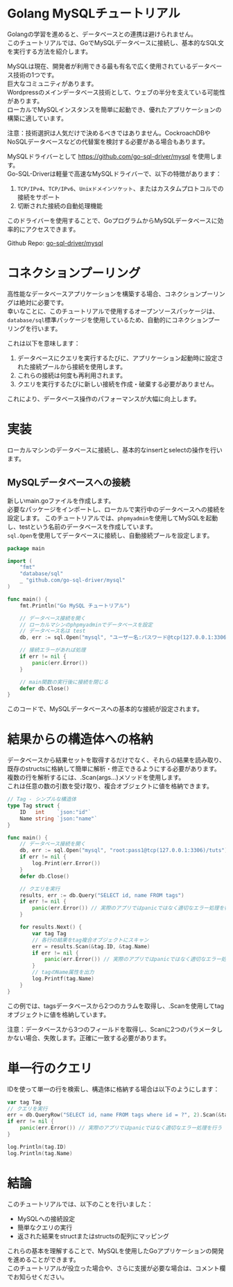 # Golang MySQLチュートリアル
Golangの学習を進めると、データベースとの連携は避けられません。  
このチュートリアルでは、GoでMySQLデータベースに接続し、基本的なSQL文を実行する方法を紹介します。  

MySQLは現在、開発者が利用できる最も有名で広く使用されているデータベース技術の1つです。  
巨大なコミュニティがあります。  
Wordpressのメインデータベース技術として、ウェブの半分を支えている可能性があります。  
ローカルでMySQLインスタンスを簡単に起動でき、優れたアプリケーションの構築に適しています。  

注意：技術選択は人気だけで決めるべきではありません。CockroachDBやNoSQLデータベースなどの代替案を検討する必要がある場合もあります。

MySQLドライバーとして https://github.com/go-sql-driver/mysql を使用します。  
Go-SQL-Driverは軽量で高速なMySQLドライバーで、以下の特徴があります：  

1. `TCP/IPv4`、`TCP/IPv6`、`Unixドメインソケット`、またはカスタムプロトコルでの接続をサポート
2. 切断された接続の自動処理機能

このドライバーを使用することで、GoプログラムからMySQLデータベースに効率的にアクセスできます。  

Github Repo: [go-sql-driver/mysql](https://github.com/go-sql-driver/mysql)  

# コネクションプーリング
高性能なデータベースアプリケーションを構築する場合、コネクションプーリングは絶対に必要です。  
幸いなことに、このチュートリアルで使用するオープンソースパッケージは、`database/sql`標準パッケージを使用しているため、自動的にコネクションプーリングを行います。  

これは以下を意味します：

1. データベースにクエリを実行するたびに、アプリケーション起動時に設定された接続プールから接続を使用します。
2. これらの接続は何度も再利用されます。
3. クエリを実行するたびに新しい接続を作成・破棄する必要がありません。

これにより、データベース操作のパフォーマンスが大幅に向上します。

# 実装
ローカルマシンのデータベースに接続し、基本的なinsertとselectの操作を行います。  

## MySQLデータベースへの接続
新しいmain.goファイルを作成します。  
必要なパッケージをインポートし、ローカルで実行中のデータベースへの接続を設定します。
このチュートリアルでは、`phpmyadmin`を使用してMySQLを起動し、testという名前のデータベースを作成しています。  
`sql.Open`を使用してデータベースに接続し、自動接続プールを設定します。  

```go
package main

import (
    "fmt"
    "database/sql"
    _ "github.com/go-sql-driver/mysql"
)

func main() {
    fmt.Println("Go MySQL チュートリアル")

    // データベース接続を開く
    // ローカルマシンのphpmyadminでデータベースを設定
    // データベース名は test
    db, err := sql.Open("mysql", "ユーザー名:パスワード@tcp(127.0.0.1:3306)/test")

    // 接続エラーがあれば処理
    if err != nil {
        panic(err.Error())
    }

    // main関数の実行後に接続を閉じる
    defer db.Close()
}
```

このコードで、MySQLデータベースへの基本的な接続が設定されます。

# 結果からの構造体への格納
データベースから結果セットを取得するだけでなく、それらの結果を読み取り、既存のstructsに格納して簡単に解析・修正できるようにする必要があります。  
複数の行を解析するには、.Scan(args...)メソッドを使用します。  
これは任意の数の引数を受け取り、複合オブジェクトに値を格納できます。  

```go
// Tag - シンプルな構造体
type Tag struct {
    ID   int    `json:"id"`
    Name string `json:"name"`
}
```

```go
func main() {
    // データベース接続を開く
    db, err := sql.Open("mysql", "root:pass1@tcp(127.0.0.1:3306)/tuts")
    if err != nil {
        log.Print(err.Error())
    }
    defer db.Close()

    // クエリを実行
    results, err := db.Query("SELECT id, name FROM tags")
    if err != nil {
        panic(err.Error()) // 実際のアプリではpanicではなく適切なエラー処理を行う
    }

    for results.Next() {
        var tag Tag
        // 各行の結果をtag複合オブジェクトにスキャン
        err = results.Scan(&tag.ID, &tag.Name)
        if err != nil {
            panic(err.Error()) // 実際のアプリではpanicではなく適切なエラー処理を行う
        }
        // tagのName属性を出力
        log.Printf(tag.Name)
    }
}
```

この例では、tagsデータベースから2つのカラムを取得し、.Scanを使用してtagオブジェクトに値を格納しています。  

注意：データベースから3つのフィールドを取得し、Scanに2つのパラメータしかない場合、失敗します。正確に一致する必要があります。  

# 単一行のクエリ
IDを使って単一の行を検索し、構造体に格納する場合は以下のようにします：

```go
var tag Tag
// クエリを実行
err = db.QueryRow("SELECT id, name FROM tags where id = ?", 2).Scan(&tag.ID, &tag.Name)
if err != nil {
    panic(err.Error()) // 実際のアプリではpanicではなく適切なエラー処理を行う
}

log.Println(tag.ID)
log.Println(tag.Name)
```

# 結論
このチュートリアルでは、以下のことを行いました：

- MySQLへの接続設定
- 簡単なクエリの実行
- 返された結果をstructまたはstructsの配列にマッピング

これらの基本を理解することで、MySQLを使用したGoアプリケーションの開発を進めることができます。  
このチュートリアルが役立った場合や、さらに支援が必要な場合は、コメント欄でお知らせください。  

